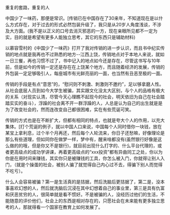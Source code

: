 重复的套路，重复的人

中国少了一味药，那便是常识。[传销已在中国存在了30来年，不知道现在是以什么方式存在，对于过去的形式必然包装升级了，我只是从20岁人角度浅谈，不涉及大方面。(我不是以正义的口号去消灭邪恶的一方，现在亲眼所见都不一定为实，目的就是希望有更多人能独立思考，其它的东西只是辅助材料)

以慕容雪村的《中国少了一味药》打开了我对传销的进一步认识，而且书中纪实传销的地点就是我再也不过熟悉的地方--江西上饶，传销地点对于本地人来说，就如一日三餐，再也习惯不过了，书中记入的地点如今还是存在，尽管这书写与10年前，但是如今的传销一定还是存在在上饶某个地方，而且随着经济的发展，传销的外包装一定足够吸引人，每座城市有光鲜亮丽的一面，也当然有丑恶至极的一面。

传销的手段是有点“意思”的，“慰问则不刺激、刺激则不邀约”，足以够拿磨人性。从社会底层人员到如今大学生被骗，其实跟文化没太大区别，与个人的品格有极大的关系（对现实认清，尽管今天心理瞧不起现今的社会，明天依旧为自己在社会踏踏实实的奋斗），浮躁的社会离不开一群浮躁的人，人总是认为自己的出生就是是为了改变社会的，然而连改变自己都很困难，实在有些荒诞可笑。

传销的方式也是在不断扩大，但都有相同的特点，也就是夸大个人的作用，以充大集体。[打个荒诞的例子，就以中国人口来说，中国每个人同时借你一块钱，放在某宝上拿利息，过个半个月再还，然后每个人轮流来，你日子还愁嘛，好像理论是那么有些道理，但如同你在做梦一样，梦中有，醒来啥都没有(虽然银行好像是这么做的的哦，但是你又不是银行)，就目前出现什么打字的、什么平台代理的，或者更高级点的成功学讲课，再着更高级点的“xxx投资”都有异曲同工之处，你以为你是在用时间来赚钱，其实你只是被赚钱的工具，你怎么被入门，你就得让别人入门，（就是个操蛋的社会，被别人骗了就觉得自己内心过不去，得骗下别人而觉得不吃亏）。

什么人会容易被骗？第一是生活真的是拮据，然后洗脑后更拮据了，第二是，没本事喜欢幻想的人，然后就洗脑后沉浸在其中幻想着自己的事业里，第三是具有仇富和厌恶贫穷的人，很简单就是看不惯好。不是被骗的人，没经历过他们的生活，不能随意的评价他们，社会上的东西是相对存在的，只愿社会在未来能有更多独立思考的人，那就得看一个国家在教育上如何发展了。
